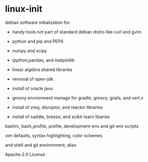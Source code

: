 linux-init
==========

debian software initialization for:
  * handy tools not part of standard debian distro like curl and gvim
  
  * python and pip and PEP8
  * numpy and scipy
  * ipython,pandas, and matplotlib
  
  * linear algebra shared libraries
  
  * removal of open-jdk
  * install of oracle java
  * groovy environment manage for gradle, groovy, grails, and vert.x
   
  * install of zmq, disruptor, and reactor libraries
   
  * install of saddle, breeze, and scikit-learn libaries
  

bashrc, bash_profile, profile, development-env and git-env scripts

vim defaults, syntax highlighting, color schemes

and shell and git environment; alias

Apache 2.0 License
